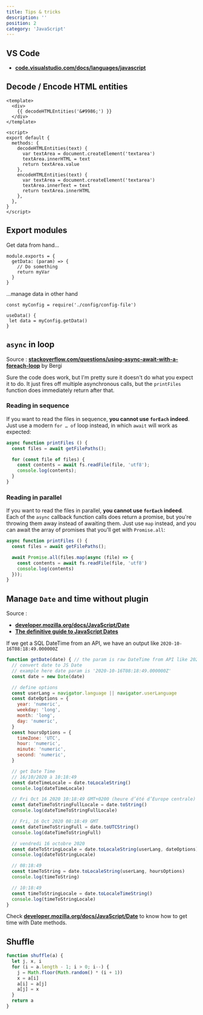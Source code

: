 ```yaml
---
title: Tips & tricks
description: ''
position: 2
category: 'JavaScript'
---
```


## VS Code

- [**code.visualstudio.com/docs/languages/javascript**](https://code.visualstudio.com/docs/languages/javascript)

## Decode / Encode HTML entities

```vue
<template>
  <div>
    {{ decodeHTMLEntities('&#9986;') }}
  </div>
</template>

<script>
export default {
  methods: {
    decodeHTMLEntities(text) {
      var textArea = document.createElement('textarea')
      textArea.innerHTML = text
      return textArea.value
    },
    encodeHTMLEntities(text) {
      var textArea = document.createElement('textarea')
      textArea.innerText = text
      return textArea.innerHTML
    },
  },
}
</script>
```

## Export modules

Get data from hand...

```js[config-file.js]
module.exports = {
  getData: (param) => {
    // Do something
    return myVar
  }
}
```

...manage data in other hand

```js[use-data.js]
const myConfig = require('./config/config-file')

useData() {
 let data = myConfig.getData()
}
```

## `async` in loop

Source : [**stackoverflow.com/questions/using-async-await-with-a-foreach-loop**](https://stackoverflow.com/questions/37576685/using-async-await-with-a-foreach-loop) by Bergi

Sure the code does work, but I'm pretty sure it doesn't do what you expect it to do. It just fires off multiple asynchronous calls, but the `printFiles` function does immediately return after that.

### Reading in sequence

If you want to read the files in sequence, **you cannot use `forEach` indeed**. Just use a modern `for … of` loop instead, in which `await` will work as expected:

```js
async function printFiles () {
  const files = await getFilePaths();

  for (const file of files) {
    const contents = await fs.readFile(file, 'utf8');
    console.log(contents);
  }
}
```

### Reading in parallel

If you want to read the files in parallel, **you cannot use `forEach` indeed**. Each of the `async` callback function calls does return a promise, but you're throwing them away instead of awaiting them. Just use `map` instead, and you can await the array of promises that you'll get with `Promise.all`:

```js
async function printFiles () {
  const files = await getFilePaths();

  await Promise.all(files.map(async (file) => {
    const contents = await fs.readFile(file, 'utf8')
    console.log(contents)
  }));
}
```

## Manage `Date` and time without plugin

<md-img source="dates.jpg" from="https://elijahmanor.com/blog/format-js-dates-and-times"></md-img>

Source :

- [**developer.mozilla.org/docs/JavaScript/Date**](https://developer.mozilla.org/en-US/docs/Web/JavaScript/Reference/Global_Objects/Date)
- [**The definitive guide to JavaScript Dates**](https://flaviocopes.com/javascript-dates/)

If we get a SQL DateTime from an API, we have an output like `2020-10-16T08:18:49.000000Z`

```js
function getDate(date) { // the param is raw DateTime from API like 2020-10-16T08:18:49.000000Z
  // convert date to JS Date
  // example here date param is '2020-10-16T08:18:49.000000Z'
  const date = new Date(date)

  // define options
  const userLang = navigator.language || navigator.userLanguage
  const dateOptions = {
    year: 'numeric',
    weekday: 'long',
    month: 'long',
    day: 'numeric',
  }
  const hoursOptions = {
    timeZone: 'UTC',
    hour: 'numeric',
    minute: 'numeric',
    second: 'numeric',
  }

  // get Date Time
  // 16/10/2020 à 10:18:49
  const dateTimeLocale = date.toLocaleString()
  console.log(dateTimeLocale)

  // Fri Oct 16 2020 10:18:49 GMT+0200 (heure d’été d’Europe centrale)
  const dateTimeToStringFullLocale = date.toString()
  console.log(dateTimeToStringFullLocale)

  // Fri, 16 Oct 2020 08:18:49 GMT
  const dateTimeToStringFull = date.toUTCString()
  console.log(dateTimeToStringFull)

  // vendredi 16 octobre 2020
  const dateToStringLocale = date.toLocaleString(userLang, dateOptions)
  console.log(dateToStringLocale)

  // 08:18:49
  const timeToString = date.toLocaleString(userLang, hoursOptions)
  console.log(timeToString)

  // 10:18:49
  const timeToStringLocale = date.toLocaleTimeString()
  console.log(timeToStringLocale)
}
```

Check [**developer.mozilla.org/docs/JavaScript/Date**](https://developer.mozilla.org/en-US/docs/Web/JavaScript/Reference/Global_Objects/Date) to know how to get time with Date methods.

## Shuffle

```js
function shuffle(a) {
  let j, x, i
  for (i = a.length - 1; i > 0; i--) {
    j = Math.floor(Math.random() * (i + 1))
    x = a[i]
    a[i] = a[j]
    a[j] = x
  }
  return a
}
```
